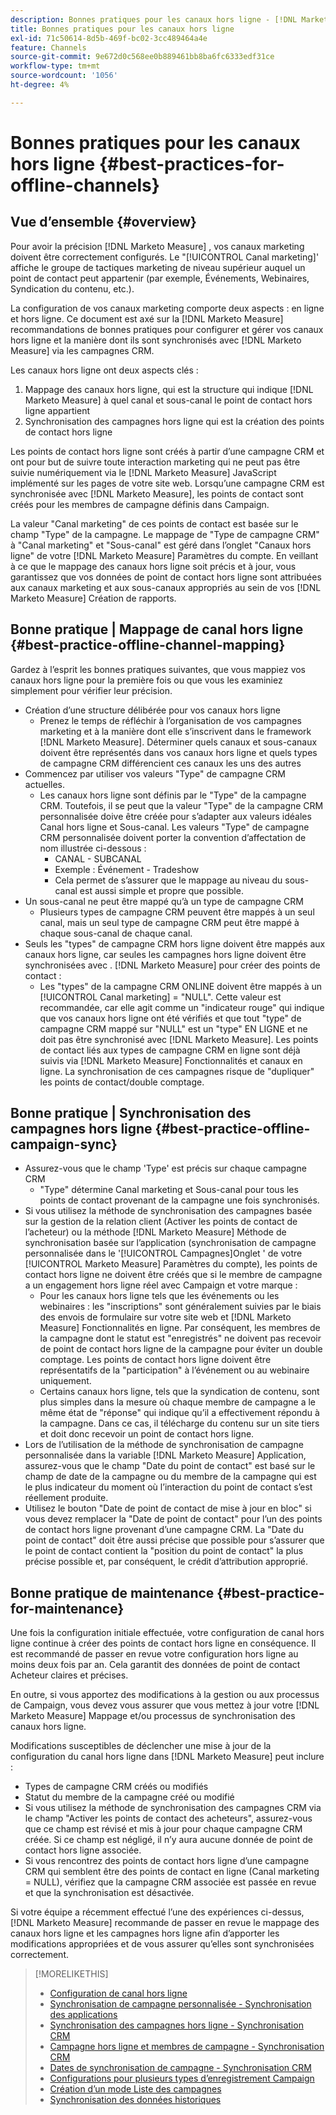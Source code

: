 ```yaml
---
description: Bonnes pratiques pour les canaux hors ligne - [!DNL Marketo Measure]
title: Bonnes pratiques pour les canaux hors ligne
exl-id: 71c50614-8d5b-469f-bc02-3cc489464a4e
feature: Channels
source-git-commit: 9e672d0c568ee0b889461bb8ba6fc6333edf31ce
workflow-type: tm+mt
source-wordcount: '1056'
ht-degree: 4%

---
```


# Bonnes pratiques pour les canaux hors ligne {#best-practices-for-offline-channels}

## Vue d’ensemble {#overview}

Pour avoir la précision [!DNL Marketo Measure] , vos canaux marketing doivent être correctement configurés. Le &quot;[!UICONTROL Canal marketing]&#39; affiche le groupe de tactiques marketing de niveau supérieur auquel un point de contact peut appartenir (par exemple, Événements, Webinaires, Syndication du contenu, etc.).

La configuration de vos canaux marketing comporte deux aspects : en ligne et hors ligne. Ce document est axé sur la [!DNL Marketo Measure] recommandations de bonnes pratiques pour configurer et gérer vos canaux hors ligne et la manière dont ils sont synchronisés avec [!DNL Marketo Measure] via les campagnes CRM.

Les canaux hors ligne ont deux aspects clés :

1. Mappage des canaux hors ligne, qui est la structure qui indique [!DNL Marketo Measure] à quel canal et sous-canal le point de contact hors ligne appartient
1. Synchronisation des campagnes hors ligne qui est la création des points de contact hors ligne

Les points de contact hors ligne sont créés à partir d’une campagne CRM et ont pour but de suivre toute interaction marketing qui ne peut pas être suivie numériquement via le [!DNL Marketo Measure] JavaScript implémenté sur les pages de votre site web. Lorsqu’une campagne CRM est synchronisée avec [!DNL Marketo Measure], les points de contact sont créés pour les membres de campagne définis dans Campaign.

La valeur &quot;Canal marketing&quot; de ces points de contact est basée sur le champ &quot;Type&quot; de la campagne. Le mappage de &quot;Type de campagne CRM&quot; à &quot;Canal marketing&quot; et &quot;Sous-canal&quot; est géré dans l’onglet &quot;Canaux hors ligne&quot; de votre [!DNL Marketo Measure] Paramètres du compte. En veillant à ce que le mappage des canaux hors ligne soit précis et à jour, vous garantissez que vos données de point de contact hors ligne sont attribuées aux canaux marketing et aux sous-canaux appropriés au sein de vos [!DNL Marketo Measure] Création de rapports.

## Bonne pratique | Mappage de canal hors ligne {#best-practice-offline-channel-mapping}

Gardez à l’esprit les bonnes pratiques suivantes, que vous mappiez vos canaux hors ligne pour la première fois ou que vous les examiniez simplement pour vérifier leur précision.

* Création d’une structure délibérée pour vos canaux hors ligne
   * Prenez le temps de réfléchir à l’organisation de vos campagnes marketing et à la manière dont elle s’inscrivent dans le framework [!DNL Marketo Measure]. Déterminer quels canaux et sous-canaux doivent être représentés dans vos canaux hors ligne et quels types de campagne CRM différencient ces canaux les uns des autres
* Commencez par utiliser vos valeurs &quot;Type&quot; de campagne CRM actuelles.
   * Les canaux hors ligne sont définis par le &quot;Type&quot; de la campagne CRM. Toutefois, il se peut que la valeur &quot;Type&quot; de la campagne CRM personnalisée doive être créée pour s’adapter aux valeurs idéales Canal hors ligne et Sous-canal. Les valeurs &quot;Type&quot; de campagne CRM personnalisée doivent porter la convention d’affectation de nom illustrée ci-dessous :
      * CANAL - SUBCANAL
      * Exemple : Événement - Tradeshow
      * Cela permet de s’assurer que le mappage au niveau du sous-canal est aussi simple et propre que possible.
* Un sous-canal ne peut être mappé qu’à un type de campagne CRM
   * Plusieurs types de campagne CRM peuvent être mappés à un seul canal, mais un seul type de campagne CRM peut être mappé à chaque sous-canal de chaque canal.
* Seuls les &quot;types&quot; de campagne CRM hors ligne doivent être mappés aux canaux hors ligne, car seules les campagnes hors ligne doivent être synchronisées avec . [!DNL Marketo Measure] pour créer des points de contact :
   * Les &quot;types&quot; de la campagne CRM ONLINE doivent être mappés à un [!UICONTROL Canal marketing] = &quot;NULL&quot;. Cette valeur est recommandée, car elle agit comme un &quot;indicateur rouge&quot; qui indique que vos canaux hors ligne ont été vérifiés et que tout &quot;type&quot; de campagne CRM mappé sur &quot;NULL&quot; est un &quot;type&quot; EN LIGNE et ne doit pas être synchronisé avec [!DNL Marketo Measure]. Les points de contact liés aux types de campagne CRM en ligne sont déjà suivis via [!DNL Marketo Measure] Fonctionnalités et canaux en ligne. La synchronisation de ces campagnes risque de &quot;dupliquer&quot; les points de contact/double comptage.

## Bonne pratique | Synchronisation des campagnes hors ligne {#best-practice-offline-campaign-sync}

* Assurez-vous que le champ &#39;Type&#39; est précis sur chaque campagne CRM
   * &quot;Type&quot; détermine Canal marketing et Sous-canal pour tous les points de contact provenant de la campagne une fois synchronisés.
* Si vous utilisez la méthode de synchronisation des campagnes basée sur la gestion de la relation client (Activer les points de contact de l’acheteur) ou la méthode [!DNL Marketo Measure] Méthode de synchronisation basée sur l’application (synchronisation de campagne personnalisée dans le &#39;[!UICONTROL Campagnes]Onglet &#39; de votre [!UICONTROL Marketo Measure] Paramètres du compte), les points de contact hors ligne ne doivent être créés que si le membre de campagne a un engagement hors ligne réel avec Campaign et votre marque :
   * Pour les canaux hors ligne tels que les événements ou les webinaires : les &quot;inscriptions&quot; sont généralement suivies par le biais des envois de formulaire sur votre site web et [!DNL Marketo Measure] Fonctionnalités en ligne. Par conséquent, les membres de la campagne dont le statut est &quot;enregistrés&quot; ne doivent pas recevoir de point de contact hors ligne de la campagne pour éviter un double comptage. Les points de contact hors ligne doivent être représentatifs de la &quot;participation&quot; à l’événement ou au webinaire uniquement.
   * Certains canaux hors ligne, tels que la syndication de contenu, sont plus simples dans la mesure où chaque membre de campagne a le même état de &quot;réponse&quot; qui indique qu’il a effectivement répondu à la campagne. Dans ce cas, il télécharge du contenu sur un site tiers et doit donc recevoir un point de contact hors ligne.
* Lors de l’utilisation de la méthode de synchronisation de campagne personnalisée dans la variable [!DNL Marketo Measure] Application, assurez-vous que le champ &quot;Date du point de contact&quot; est basé sur le champ de date de la campagne ou du membre de la campagne qui est le plus indicateur du moment où l’interaction du point de contact s’est réellement produite.
* Utilisez le bouton &quot;Date de point de contact de mise à jour en bloc&quot; si vous devez remplacer la &quot;Date de point de contact&quot; pour l’un des points de contact hors ligne provenant d’une campagne CRM. La &quot;Date du point de contact&quot; doit être aussi précise que possible pour s’assurer que le point de contact contient la &quot;position du point de contact&quot; la plus précise possible et, par conséquent, le crédit d’attribution approprié.

## Bonne pratique de maintenance {#best-practice-for-maintenance}

Une fois la configuration initiale effectuée, votre configuration de canal hors ligne continue à créer des points de contact hors ligne en conséquence. Il est recommandé de passer en revue votre configuration hors ligne au moins deux fois par an. Cela garantit des données de point de contact Acheteur claires et précises.

En outre, si vous apportez des modifications à la gestion ou aux processus de Campaign, vous devez vous assurer que vous mettez à jour votre [!DNL Marketo Measure] Mappage et/ou processus de synchronisation des canaux hors ligne.

Modifications susceptibles de déclencher une mise à jour de la configuration du canal hors ligne dans [!DNL Marketo Measure] peut inclure :

* Types de campagne CRM créés ou modifiés
* Statut du membre de la campagne créé ou modifié
* Si vous utilisez la méthode de synchronisation des campagnes CRM via le champ &quot;Activer les points de contact des acheteurs&quot;, assurez-vous que ce champ est révisé et mis à jour pour chaque campagne CRM créée. Si ce champ est négligé, il n’y aura aucune donnée de point de contact hors ligne associée.
* Si vous rencontrez des points de contact hors ligne d’une campagne CRM qui semblent être des points de contact en ligne (Canal marketing = NULL), vérifiez que la campagne CRM associée est passée en revue et que la synchronisation est désactivée.

Si votre équipe a récemment effectué l’une des expériences ci-dessus, [!DNL Marketo Measure] recommande de passer en revue le mappage des canaux hors ligne et les campagnes hors ligne afin d’apporter les modifications appropriées et de vous assurer qu’elles sont synchronisées correctement.

>[!MORELIKETHIS]
>
>* [Configuration de canal hors ligne](/help/channel-tracking-and-setup/offline-channels/offline-custom-channel-setup.md)
>* [Synchronisation de campagne personnalisée - Synchronisation des applications](/help/channel-tracking-and-setup/offline-channels/custom-campaign-sync.md)
>* [Synchronisation des campagnes hors ligne - Synchronisation CRM](/help/channel-tracking-and-setup/offline-channels/legacy-processes/syncing-offline-campaigns.md)
>* [Campagne hors ligne et membres de campagne - Synchronisation CRM](/help/channel-tracking-and-setup/offline-channels/legacy-processes/campaigns-and-campaign-members.md)
>* [Dates de synchronisation de campagne - Synchronisation CRM](/help/channel-tracking-and-setup/offline-channels/legacy-processes/campaign-sync-dates.md)
>* [Configurations pour plusieurs types d’enregistrement Campaign](/help/channel-tracking-and-setup/offline-channels/configurations-for-multiple-campaign-record-types.md)
>* [Création d’un mode Liste des campagnes](/help/channel-tracking-and-setup/offline-channels/legacy-processes/creating-a-campaign-list-view-for-salesforce-campaigns.md)
>* [Synchronisation des données historiques](/help/channel-tracking-and-setup/offline-channels/legacy-processes/syncing-historical-data.md)
